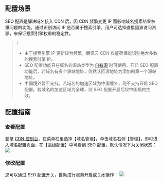 ## 配置场景
SEO 配置是解决域名接入 CDN 后，因 CDN 频繁变更 IP 而影响域名搜索结果权重问题的功能。通过识别访问 IP 是否属于搜索引擎，用户可选择直接回源访问资源，来保证搜索引擎权重的稳定性。


> !
> - 由于搜索引擎 IP 更新较为频繁，腾讯云 CDN 仅能确保能识别绝大多数的搜索引擎 IP。
> - SEO 配置功能只在域名的源站类型为  [自有源](https://cloud.tencent.com/document/product/228/41334)  时可使用。开启 SEO 配置功能后，若域名有多个源站地址，则默认回源地址为添加的第一个源站地址。
> - 中国境外暂不支持。若域名的加速区域为中国境外，则不支持开启 SEO 配置。若域名的加速区域为全球，则 SEO 配置开启后仅中国境内生效。
## 配置指南

### 查看配置

登录 [CDN 控制台](https://console.cloud.tencent.com/cdn)，在菜单栏里选择【域名管理】，单击域名右侧【管理】，即可进入域名配置页面，在【高级配置】中可看到 SEO 配置，默认情况下为关闭状态：
![](https://main.qcloudimg.com/raw/a23d5e0924f6caeaa1b5f6163376ab63.png)

### 修改配置
您可以通过 SEO 配置开关，自助进行服务开启或关闭操作：
![](https://main.qcloudimg.com/raw/6630c286cef035f9670c1c85da99172c.png)


